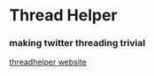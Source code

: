 # Thread Helper

### making twitter threading trivial

[threadhelper website](www.threadhelper.com)
